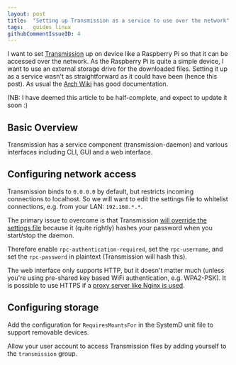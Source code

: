 ```yaml
---
layout: post
title:  "Setting up Transmission as a service to use over the network"
tags:   guides linux
githubCommentIssueID: 4
---
```


I want to set [Transmission][transmission-website] up on device like a
Raspberry Pi so that it can be accessed over the network. As the Raspberry Pi
is quite a simple device, I want to use an external storage drive for the
downloaded files. Setting it up as a service wasn't as straightforward as it
could have been (hence this post). As usual the [Arch Wiki][arch-wiki] has good
documentation.

(NB: I have deemed this article to be half-complete, and expect to update it soon :)

## Basic Overview

Transmission has a service component (transmission-daemon) and various
interfaces including CLI, GUI and a web interface.

## Configuring network access

Transmission binds to `0.0.0.0` by default, but restricts incoming connections
to localhost. So we will want to edit the settings file to whitelist
connections, e.g. from your LAN: `192.168.*.*`.

The primary issue to overcome is that Transmission [will override the settings
file][transmission-password] because it (quite rightly) hashes your password
when you start/stop the daemon.

Therefore enable `rpc-authentication-required`, set the `rpc-username`, and set
the `rpc-password` in plaintext (Transmission will hash this).

The web interface only supports HTTP, but it doesn't matter much (unless you're
using pre-shared key based WiFi authentication, e.g. WPA2-PSK). It is possible
to use HTTPS if a [proxy server like Nginx is used][nginx-proxy].

## Configuring storage

Add the configuration for `RequiresMountsFor` in the SystemD unit file to
support removable devices.

Allow your user account to access Transmission files by adding yourself to the
`transmission` group.


[transmission-website]: https://transmissionbt.com/
[arch-wiki]: https://wiki.archlinux.org/index.php/Transmission
[transmission-password]: https://superuser.com/questions/113649/how-do-you-set-a-password-for-transmission-daemon-the-bittorrent-client-server
[nginx-proxy]: https://askubuntu.com/questions/199738/how-do-i-get-https-web-interface-in-transmission
